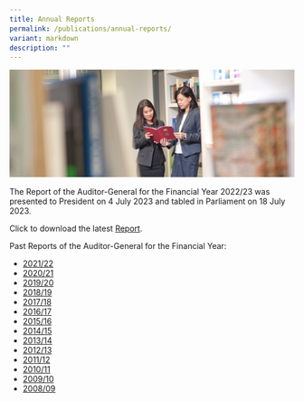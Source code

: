 ```yaml
---
title: Annual Reports
permalink: /publications/annual-reports/
variant: markdown
description: ""
---
```

![](/images/officers-reading-ar.jpg)

The Report of the Auditor-General for the Financial Year 2022/23 was presented to President on 4 July 2023 and tabled in Parliament on 18 July 2023.

Click to download the latest [Report](/files/ARs/ar_fy2022-23.pdf).

Past Reports of the Auditor-General for the Financial Year: 
* [2021/22](/files/ARs/AR_FY2021-22.pdf)
* [2020/21](/files/ARs/AR_FY2020-21.pdf)
* [2019/20](/files/ARs/AR_FY2019-20.pdf)
* [2018/19](/files/ARs/AR_FY2018-19.pdf)
* [2017/18](/files/ARs/AR_FY2017-18.pdf)
* [2016/17](/files/ARs/AR_FY2016-17.pdf)
* [2015/16](/files/ARs/ar_fy2015-16.pdf)
* [2014/15](/files/ARs/ar_fy2014-15.pdf)
* [2013/14](/files/ARs/ar_fy2013-14.pdf)
* [2012/13](/files/ARs/ar_fy2012-13.pdf)
* [2011/12](/files/ARs/ar_fy2011-12.pdf)
* [2010/11](/files/ARs/ar_fy2010-11.pdf)
* [2009/10](/files/ARs/ar_fy2009-10.pdf)
* [2008/09](/files/ARs/ar_fy2008-09.pdf)